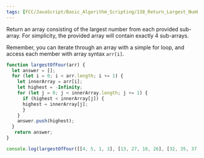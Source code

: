 ```yaml
---
tags: [FCC/JavaScript/Basic_Algorithm_Scripting/138_Return_Largest_Numbers_in_Arrays]
---
```

Return an array consisting of the largest number from each provided sub-array. For simplicity, the provided array will contain exactly 4 sub-arrays.

Remember, you can iterate through an array with a simple for loop, and access each member with array syntax `arr[i]`.

```js
function largestOfFour(arr) {
  let answer = [];
  for (let i = 0; i < arr.length; i += 1) {
    let innerArray = arr[i];
    let highest = -Infinity;
    for (let j = 0; j < innerArray.length; j += 1) {
      if (highest < innerArray[j]) {
      highest = innerArray[j];
      }
    }
    answer.push(highest);
  }
   return answer;
}

console.log(largestOfFour([[4, 5, 1, 3], [13, 27, 18, 26], [32, 35, 37, 39], [1000, 1001, 857, 1]]));
```
